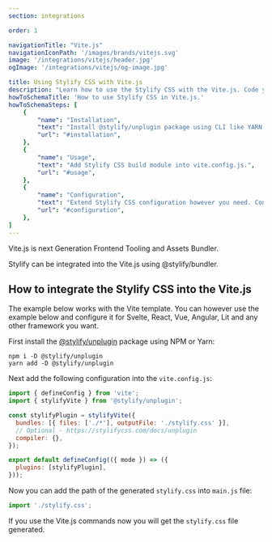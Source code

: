 ```yaml
---
section: integrations

order: 1

navigationTitle: "Vite.js"
navigationIconPath: '/images/brands/vitejs.svg'
image: '/integrations/vitejs/header.jpg'
ogImage: '/integrations/vitejs/og-image.jpg'

title: Using Stylify CSS with Vite.js
description: "Learn how to use the Stylify CSS with the Vite.js. Code your website faster with Stylify CSS and Vite.js."
howToSchemaTitle: 'How to use Stylify CSS in Vite.js.'
howToSchemaSteps: [
	{
		"name": "Installation",
		"text": "Install @stylify/unplugin package using CLI like YARN or NPM.",
		"url": "#installation",
	},
	{
		"name": "Usage",
		"text": "Add Stylify CSS build module into vite.config.js.",
		"url": "#usage",
	},
	{
		"name": "Configuration",
		"text": "Extend Stylify CSS configuration however you need. Configure variables, components, custom selectors and a lot more.",
		"url": "#configuration",
	},
]
---
```


Vite.js is next Generation Frontend Tooling and Assets Bundler.

Stylify can be integrated into the Vite.js using @stylify/bundler.

<stack-blitz-link link="stylify-vite-example"></stack-blitz-link>

## How to integrate the Stylify CSS into the Vite.js

The example below works with the Vite template. You can however use the example below and configure it for Svelte, React, Vue, Angular, Lit and any other framework you want.

First install the [@stylify/unplugin](/docs/unplugin) package using NPM or Yarn:

```
npm i -D @stylify/unplugin
yarn add -D @stylify/unplugin
```

Next add the following configuration into the `vite.config.js`:

```js
import { defineConfig } from 'vite';
import { stylifyVite } from '@stylify/unplugin';

const stylifyPlugin = stylifyVite({
  bundles: [{ files: ['./*'], outputFile: './stylify.css' }],
  // Optional - https://stylifycss.com/docs/unplugin
  compiler: {},
});

export default defineConfig(({ mode }) => ({
  plugins: [stylifyPlugin],
}));
```

Now you can add the path of the generated `stylify.css` into `main.js` file:

```js
import './stylify.css';
```

If you use the Vite.js commands now you will get the `stylify.css` file generated.

<where-to-next />

